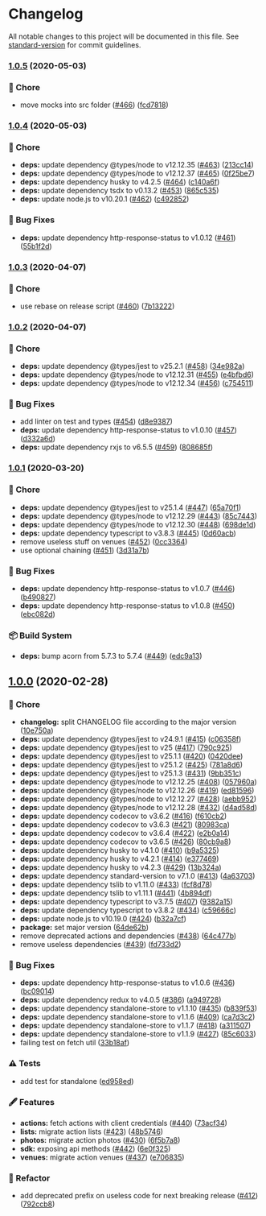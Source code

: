 # Changelog

All notable changes to this project will be documented in this file. See [standard-version](https://github.com/conventional-changelog/standard-version) for commit guidelines.

### [1.0.5](https://github.com/arnaud-zg/ts-foursquare/compare/v1.0.4...v1.0.5) (2020-05-03)


### 🔧 Chore

* move mocks into src folder ([#466](https://github.com/arnaud-zg/ts-foursquare/issues/466)) ([fcd7818](https://github.com/arnaud-zg/ts-foursquare/commit/fcd7818051fc2b363a142b1e4e537eb8370b1d55))

### [1.0.4](https://github.com/arnaud-zg/ts-foursquare/compare/v1.0.3...v1.0.4) (2020-05-03)


### 🔧 Chore

* **deps:** update dependency @types/node to v12.12.35 ([#463](https://github.com/arnaud-zg/ts-foursquare/issues/463)) ([213cc14](https://github.com/arnaud-zg/ts-foursquare/commit/213cc14f461b9037d4796c95dccd63d5736c0404))
* **deps:** update dependency @types/node to v12.12.37 ([#465](https://github.com/arnaud-zg/ts-foursquare/issues/465)) ([0f25be7](https://github.com/arnaud-zg/ts-foursquare/commit/0f25be7a061101fb5ca484b607cd565c65b5d966))
* **deps:** update dependency husky to v4.2.5 ([#464](https://github.com/arnaud-zg/ts-foursquare/issues/464)) ([c140a6f](https://github.com/arnaud-zg/ts-foursquare/commit/c140a6f979d295dea4d9404826f6d567ae73516b))
* **deps:** update dependency tsdx to v0.13.2 ([#453](https://github.com/arnaud-zg/ts-foursquare/issues/453)) ([865c535](https://github.com/arnaud-zg/ts-foursquare/commit/865c53570034bbe0463bcbf4ee76da17e21fbfa0))
* **deps:** update node.js to v10.20.1 ([#462](https://github.com/arnaud-zg/ts-foursquare/issues/462)) ([c492852](https://github.com/arnaud-zg/ts-foursquare/commit/c4928523147ba8cdc331c95013f6b0af71e84b0a))


### 🐛 Bug Fixes

* **deps:** update dependency http-response-status to v1.0.12 ([#461](https://github.com/arnaud-zg/ts-foursquare/issues/461)) ([55b1f2d](https://github.com/arnaud-zg/ts-foursquare/commit/55b1f2d839b9b2709ae3c770219cf4f869059853))

### [1.0.3](https://github.com/arnaud-zg/ts-foursquare/compare/v1.0.2...v1.0.3) (2020-04-07)


### 🔧 Chore

* use rebase on release script ([#460](https://github.com/arnaud-zg/ts-foursquare/issues/460)) ([7b13222](https://github.com/arnaud-zg/ts-foursquare/commit/7b132224fe68a38dfe154060a6a43b796cb7f8d8))

### [1.0.2](https://github.com/arnaud-zg/ts-foursquare/compare/v1.0.1...v1.0.2) (2020-04-07)


### 🔧 Chore

* **deps:** update dependency @types/jest to v25.2.1 ([#458](https://github.com/arnaud-zg/ts-foursquare/issues/458)) ([34e982a](https://github.com/arnaud-zg/ts-foursquare/commit/34e982a5780ccbb277c3d8a4c0ec56ee1b67ab81))
* **deps:** update dependency @types/node to v12.12.31 ([#455](https://github.com/arnaud-zg/ts-foursquare/issues/455)) ([e4bfbd6](https://github.com/arnaud-zg/ts-foursquare/commit/e4bfbd6b81e8548a49c134e15a57649b206e2570))
* **deps:** update dependency @types/node to v12.12.34 ([#456](https://github.com/arnaud-zg/ts-foursquare/issues/456)) ([c754511](https://github.com/arnaud-zg/ts-foursquare/commit/c75451100c78d962f7e1a9e2f1086da0356619da))


### 🐛 Bug Fixes

* add linter on test and types ([#454](https://github.com/arnaud-zg/ts-foursquare/issues/454)) ([d8e9387](https://github.com/arnaud-zg/ts-foursquare/commit/d8e9387c475970b7e3de948a816a7acbebcf0c9d))
* **deps:** update dependency http-response-status to v1.0.10 ([#457](https://github.com/arnaud-zg/ts-foursquare/issues/457)) ([d332a6d](https://github.com/arnaud-zg/ts-foursquare/commit/d332a6d718eae1261362cd8d7d7ffc53098af589))
* **deps:** update dependency rxjs to v6.5.5 ([#459](https://github.com/arnaud-zg/ts-foursquare/issues/459)) ([808685f](https://github.com/arnaud-zg/ts-foursquare/commit/808685fce287971c45a8887fd85ad3e1f9c41361))

### [1.0.1](https://github.com/arnaud-zg/ts-foursquare/compare/v1.0.0...v1.0.1) (2020-03-20)


### 🔧 Chore

* **deps:** update dependency @types/jest to v25.1.4 ([#447](https://github.com/arnaud-zg/ts-foursquare/issues/447)) ([65a70f1](https://github.com/arnaud-zg/ts-foursquare/commit/65a70f1ea63925075febfd210ba8f8b81a76f257))
* **deps:** update dependency @types/node to v12.12.29 ([#443](https://github.com/arnaud-zg/ts-foursquare/issues/443)) ([85c7443](https://github.com/arnaud-zg/ts-foursquare/commit/85c7443f4095422d15c22460d9d819d0db8a44d5))
* **deps:** update dependency @types/node to v12.12.30 ([#448](https://github.com/arnaud-zg/ts-foursquare/issues/448)) ([698de1d](https://github.com/arnaud-zg/ts-foursquare/commit/698de1da4c29fda88e84365fc237c3062a408953))
* **deps:** update dependency typescript to v3.8.3 ([#445](https://github.com/arnaud-zg/ts-foursquare/issues/445)) ([0d60acb](https://github.com/arnaud-zg/ts-foursquare/commit/0d60acb0900a91e97f000954cf2663591423a661))
* remove useless stuff on venues ([#452](https://github.com/arnaud-zg/ts-foursquare/issues/452)) ([0cc3364](https://github.com/arnaud-zg/ts-foursquare/commit/0cc3364d7a21fa9abd050cfa293bf2e9d2760dde))
* use optional chaining ([#451](https://github.com/arnaud-zg/ts-foursquare/issues/451)) ([3d31a7b](https://github.com/arnaud-zg/ts-foursquare/commit/3d31a7bc4b178720f2a2a82235255eb9b8c6db0b))


### 🐛 Bug Fixes

* **deps:** update dependency http-response-status to v1.0.7 ([#446](https://github.com/arnaud-zg/ts-foursquare/issues/446)) ([b490827](https://github.com/arnaud-zg/ts-foursquare/commit/b4908273a7a225730f407e220c439d044c8826a7))
* **deps:** update dependency http-response-status to v1.0.8 ([#450](https://github.com/arnaud-zg/ts-foursquare/issues/450)) ([ebc082d](https://github.com/arnaud-zg/ts-foursquare/commit/ebc082d44af394040594e93171adc03b83bbcf62))


### 📦 Build System

* **deps:** bump acorn from 5.7.3 to 5.7.4 ([#449](https://github.com/arnaud-zg/ts-foursquare/issues/449)) ([edc9a13](https://github.com/arnaud-zg/ts-foursquare/commit/edc9a1378fe510ca280ae252d731c00597d9ddad))

## [1.0.0](https://github.com/arnaud-zg/ts-foursquare/compare/v0.7.1...v1.0.0) (2020-02-28)


### 🔧 Chore

* **changelog:** split CHANGELOG file according to the major version ([10e750a](https://github.com/arnaud-zg/ts-foursquare/commit/10e750a64357895721c43021bb7bc31363e92481))
* **deps:** update dependency @types/jest to v24.9.1 ([#415](https://github.com/arnaud-zg/ts-foursquare/issues/415)) ([c06358f](https://github.com/arnaud-zg/ts-foursquare/commit/c06358fe532288f5248983581215d8a41448f831))
* **deps:** update dependency @types/jest to v25 ([#417](https://github.com/arnaud-zg/ts-foursquare/issues/417)) ([790c925](https://github.com/arnaud-zg/ts-foursquare/commit/790c925d216a5d28ab03ade510a6f46959f5358d))
* **deps:** update dependency @types/jest to v25.1.1 ([#420](https://github.com/arnaud-zg/ts-foursquare/issues/420)) ([0420dee](https://github.com/arnaud-zg/ts-foursquare/commit/0420deed6192d40cc895e5c7c621d51b7fd2a796))
* **deps:** update dependency @types/jest to v25.1.2 ([#425](https://github.com/arnaud-zg/ts-foursquare/issues/425)) ([781a8d6](https://github.com/arnaud-zg/ts-foursquare/commit/781a8d6e0ee75dc91fc6f893ae5c8790f63142c8))
* **deps:** update dependency @types/jest to v25.1.3 ([#431](https://github.com/arnaud-zg/ts-foursquare/issues/431)) ([9bb351c](https://github.com/arnaud-zg/ts-foursquare/commit/9bb351c02548049f8df57549b0758148a6301e1f))
* **deps:** update dependency @types/node to v12.12.25 ([#408](https://github.com/arnaud-zg/ts-foursquare/issues/408)) ([057960a](https://github.com/arnaud-zg/ts-foursquare/commit/057960a826e4ce77ee0663c98ebb74e64a5357d2))
* **deps:** update dependency @types/node to v12.12.26 ([#419](https://github.com/arnaud-zg/ts-foursquare/issues/419)) ([ed81596](https://github.com/arnaud-zg/ts-foursquare/commit/ed81596764af6aabd36916de80490e856d3dc1a8))
* **deps:** update dependency @types/node to v12.12.27 ([#428](https://github.com/arnaud-zg/ts-foursquare/issues/428)) ([aebb952](https://github.com/arnaud-zg/ts-foursquare/commit/aebb95230af03f31f1e16fea40106f9c56ca7bb3))
* **deps:** update dependency @types/node to v12.12.28 ([#432](https://github.com/arnaud-zg/ts-foursquare/issues/432)) ([d4ad58d](https://github.com/arnaud-zg/ts-foursquare/commit/d4ad58d8fd97afc6f9ce1be448894cace2891854))
* **deps:** update dependency codecov to v3.6.2 ([#416](https://github.com/arnaud-zg/ts-foursquare/issues/416)) ([f610cb2](https://github.com/arnaud-zg/ts-foursquare/commit/f610cb2a29fc13874bf1fcd404b3fb21b3c35bab))
* **deps:** update dependency codecov to v3.6.3 ([#421](https://github.com/arnaud-zg/ts-foursquare/issues/421)) ([80983ca](https://github.com/arnaud-zg/ts-foursquare/commit/80983ca84cb053d225c6b88a201c2e822872d1f5))
* **deps:** update dependency codecov to v3.6.4 ([#422](https://github.com/arnaud-zg/ts-foursquare/issues/422)) ([e2b0a14](https://github.com/arnaud-zg/ts-foursquare/commit/e2b0a142a69516b789627e2b497972cfac1cd22a))
* **deps:** update dependency codecov to v3.6.5 ([#426](https://github.com/arnaud-zg/ts-foursquare/issues/426)) ([80cb9a8](https://github.com/arnaud-zg/ts-foursquare/commit/80cb9a83ad9ead23a9fd8a27e6c482f2cf80087a))
* **deps:** update dependency husky to v4.1.0 ([#410](https://github.com/arnaud-zg/ts-foursquare/issues/410)) ([b9a5325](https://github.com/arnaud-zg/ts-foursquare/commit/b9a5325dcf132bf7d0ebfb65673d5cc4bcb4a9fa))
* **deps:** update dependency husky to v4.2.1 ([#414](https://github.com/arnaud-zg/ts-foursquare/issues/414)) ([e377469](https://github.com/arnaud-zg/ts-foursquare/commit/e377469097b77375bdd09eebbe939278bcf2ece5))
* **deps:** update dependency husky to v4.2.3 ([#429](https://github.com/arnaud-zg/ts-foursquare/issues/429)) ([13b324a](https://github.com/arnaud-zg/ts-foursquare/commit/13b324ac56e5ed94cd7e96a06df0ba48a2dad3a6))
* **deps:** update dependency standard-version to v7.1.0 ([#413](https://github.com/arnaud-zg/ts-foursquare/issues/413)) ([4a63703](https://github.com/arnaud-zg/ts-foursquare/commit/4a63703baf77170fe924ee587af94ee969b10925))
* **deps:** update dependency tslib to v1.11.0 ([#433](https://github.com/arnaud-zg/ts-foursquare/issues/433)) ([fcf8d78](https://github.com/arnaud-zg/ts-foursquare/commit/fcf8d78a7ca0fe5b171157755af14190615b0b67))
* **deps:** update dependency tslib to v1.11.1 ([#441](https://github.com/arnaud-zg/ts-foursquare/issues/441)) ([4b894df](https://github.com/arnaud-zg/ts-foursquare/commit/4b894df497a13828d423e131141fc146f64e0f19))
* **deps:** update dependency typescript to v3.7.5 ([#407](https://github.com/arnaud-zg/ts-foursquare/issues/407)) ([9382a15](https://github.com/arnaud-zg/ts-foursquare/commit/9382a152925eaf369b5006fe9ac9869095f00197))
* **deps:** update dependency typescript to v3.8.2 ([#434](https://github.com/arnaud-zg/ts-foursquare/issues/434)) ([c59666c](https://github.com/arnaud-zg/ts-foursquare/commit/c59666c8cb07134061836014cafc562d5a906001))
* **deps:** update node.js to v10.19.0 ([#424](https://github.com/arnaud-zg/ts-foursquare/issues/424)) ([b32a7cf](https://github.com/arnaud-zg/ts-foursquare/commit/b32a7cf2c8929ae086330657017ff6bca67d06a2))
* **package:** set major version ([64de62b](https://github.com/arnaud-zg/ts-foursquare/commit/64de62b15b2eae646e4a016f63b846d592e9ec97))
* remove deprecated actions and dependencies ([#438](https://github.com/arnaud-zg/ts-foursquare/issues/438)) ([64c477b](https://github.com/arnaud-zg/ts-foursquare/commit/64c477b2c2c1f00427bfa1ba39939963858916e3))
* remove useless dependencies ([#439](https://github.com/arnaud-zg/ts-foursquare/issues/439)) ([fd733d2](https://github.com/arnaud-zg/ts-foursquare/commit/fd733d2d9639efe41fa6e9c2fe474f94e92abd72))


### 🐛 Bug Fixes

* **deps:** update dependency http-response-status to v1.0.6 ([#436](https://github.com/arnaud-zg/ts-foursquare/issues/436)) ([bc09014](https://github.com/arnaud-zg/ts-foursquare/commit/bc090140ace17bc489e1c67d0f69eaebf81d4e3e))
* **deps:** update dependency redux to v4.0.5 ([#386](https://github.com/arnaud-zg/ts-foursquare/issues/386)) ([a949728](https://github.com/arnaud-zg/ts-foursquare/commit/a94972897f58b0c82d983d9a7c5306ea4e9c8729))
* **deps:** update dependency standalone-store to v1.1.10 ([#435](https://github.com/arnaud-zg/ts-foursquare/issues/435)) ([b839f53](https://github.com/arnaud-zg/ts-foursquare/commit/b839f53382489ff9c87a3304e5bc58b1e4e2b44d))
* **deps:** update dependency standalone-store to v1.1.6 ([#409](https://github.com/arnaud-zg/ts-foursquare/issues/409)) ([ca7d3c2](https://github.com/arnaud-zg/ts-foursquare/commit/ca7d3c2cd2394d0344bd6f20503a01f96db721cb))
* **deps:** update dependency standalone-store to v1.1.7 ([#418](https://github.com/arnaud-zg/ts-foursquare/issues/418)) ([a311507](https://github.com/arnaud-zg/ts-foursquare/commit/a31150728c6ed66a37bae9021490214d96152c49))
* **deps:** update dependency standalone-store to v1.1.9 ([#427](https://github.com/arnaud-zg/ts-foursquare/issues/427)) ([85c6033](https://github.com/arnaud-zg/ts-foursquare/commit/85c60331e5f0e37cdd05527f8ad4fee8749b4699))
* failing test on fetch util ([33b18af](https://github.com/arnaud-zg/ts-foursquare/commit/33b18afce768d1d0d709c5e206656e61b4b15cf2))


### ⚠️ Tests

* add test for standalone ([ed958ed](https://github.com/arnaud-zg/ts-foursquare/commit/ed958ed0de057a6b5fa745ca31543437d2a853ba))


### 🖋 Features

* **actions:** fetch actions with client credentials ([#440](https://github.com/arnaud-zg/ts-foursquare/issues/440)) ([73acf34](https://github.com/arnaud-zg/ts-foursquare/commit/73acf34277e858128424dd20e55f6e75b1ff27c1))
* **lists:** migrate action lists ([#423](https://github.com/arnaud-zg/ts-foursquare/issues/423)) ([48b5746](https://github.com/arnaud-zg/ts-foursquare/commit/48b574662ccc20989978b692af5e479308d229bb))
* **photos:** migrate action photos ([#430](https://github.com/arnaud-zg/ts-foursquare/issues/430)) ([6f5b7a8](https://github.com/arnaud-zg/ts-foursquare/commit/6f5b7a86749aef765c0563862dcdf04cfc912e79))
* **sdk:** exposing api methods ([#442](https://github.com/arnaud-zg/ts-foursquare/issues/442)) ([6e0f325](https://github.com/arnaud-zg/ts-foursquare/commit/6e0f32551f6b2062783c50a2586bb0f2847a1ddf))
* **venues:** migrate action venues ([#437](https://github.com/arnaud-zg/ts-foursquare/issues/437)) ([e706835](https://github.com/arnaud-zg/ts-foursquare/commit/e7068355ae727669edf8aa34d89771b66665fa74))


### 🚧 Refactor

* add deprecated prefix on useless code for next breaking release ([#412](https://github.com/arnaud-zg/ts-foursquare/issues/412)) ([792ccb8](https://github.com/arnaud-zg/ts-foursquare/commit/792ccb865420c06af481a572d854e92f7f2ac31f))
